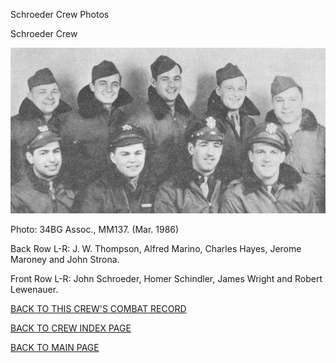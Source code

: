 
Schroeder Crew Photos






 




Schroeder Crew  
  

![](Schroeder.jpg)  

Photo: 34BG Assoc., MM137. (Mar. 1986\)  

Back Row L-R: J. W. Thompson, Alfred Marino, Charles Hayes, Jerome Maroney and John Strona.  

Front Row L-R: John Schroeder, Homer Schindler, James Wright and Robert Lewenauer.  
  

[BACK TO THIS CREW'S COMBAT RECORD](crews/Schroeder.md)  

[BACK TO CREW INDEX PAGE](000crews.md)  

[BACK TO MAIN PAGE](index.html)


